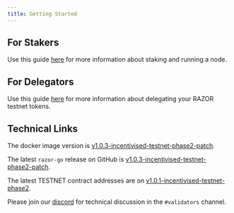 ```yaml
---
title: Getting Started
---
```


## For Stakers

Use this guide [here](Stake.md) for more information about staking and running a node.

## For Delegators

Use this guide [here](/docs/delegation/delegate) for more information about delegating your RAZOR testnet tokens.

## Technical Links

The docker image version is [v1.0.3-incentivised-testnet-phase2-patch](https://hub.docker.com/layers/razor-go/razornetwork/razor-go/v1.0.3-incentivised-testnet-phase2-patch/images/sha256-b6253faf1eb31aefcff6254b73834c605abbe6cfb3883ff8dd0a033b0a2065fc?context=explore).

The latest `razor-go` release on GitHub is [v1.0.3-incentivised-testnet-phase2-patch](https://github.com/razor-network/razor-go/releases/tag/v1.0.3-incentivised-testnet-phase2-patch).

The latest TESTNET contract addresses are on [v1.0.1-incentivised-testnet-phase2](https://github.com/razor-network/contracts/blob/refs/tags/v1.0.1-incentivised-testnet-phase2/deployed/skale/addresses.json).

Please join our [discord](https://discord.gg/EC53qp2kJ6) for technical discussion in the `#validators` channel.
